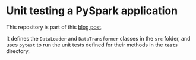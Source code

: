 # Unit testing a PySpark application

This repository is part of this [blog post](https://luijkr.github.io/).

It defines the `DataLoader` and `DataTransformer` classes in the `src` folder, and uses `pytest` to run the unit tests defined for their methods in the `tests` directory.
